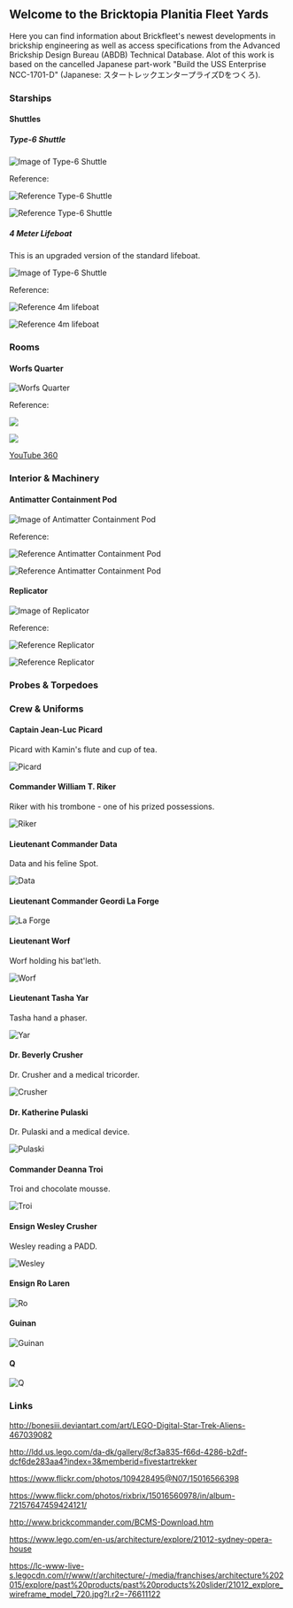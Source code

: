 ## Welcome to the Bricktopia Planitia Fleet Yards

Here you can find information about Brickfleet's newest developments in brickship engineering as well as access specifications from the Advanced Brickship Design Bureau (ABDB) Technical Database. Alot of this work is based on the cancelled Japanese part-work "Build the USS Enterprise NCC-1701-D" (Japanese: スタートレックエンタープライズDをつくろ).

### Starships

#### Shuttles ####

##### Type-6 Shuttle #####

![Image of Type-6 Shuttle](https://raw.githubusercontent.com/m2mmbp/bricktopia-planitia/master/Models/Type-6%20Shuttle.jpg)

Reference:

![Reference Type-6 Shuttle](http://pre02.deviantart.net/cd49/th/pre/f/2015/040/1/3/type_6_shuttlecraft_ortho__new__by_unusualsuspex-d8h7rwi.jpg)

![Reference Type-6 Shuttle](http://employees.csbsju.edu/rsorensen/modelcitizen/trekships/shuttlecraft/type6_foreq.jpg)

##### 4 Meter Lifeboat #####

This is an upgraded version of the standard lifeboat.

![Image of Type-6 Shuttle](https://raw.githubusercontent.com/m2mmbp/bricktopia-planitia/master/Models/TNG_Lifeboat01a.lxf.png)

Reference:

![Reference 4m lifeboat](https://raw.githubusercontent.com/m2mmbp/bricktopia-planitia/master/reference/4m_standard_lifeboat_02.png)

![Reference 4m lifeboat](https://68.media.tumblr.com/864865c228d0b03e721a0fdd3ebe4572/tumblr_o6koghwzZv1rzu2xzo1_1280.jpg)

### Rooms ###

#### Worfs Quarter ####

![Worfs Quarter](https://raw.githubusercontent.com/m2mmbp/bricktopia-planitia/master/Models/TNG_Worfs_Quarter02.lxf.png)

Reference:

![](https://raw.githubusercontent.com/m2mmbp/bricktopia-planitia/master/reference/worfs_quarter_deckplan.png)

![](http://img14.deviantart.net/785c/i/2015/010/1/c/ncc_1701_d_worf_s_quarters_by_bobye2-d8dctyj.jpg)

[YouTube 360](https://www.youtube.com/watch?v=FSb_zge4qL4)

### Interior & Machinery ###

#### Antimatter Containment Pod ####

![Image of Antimatter Containment Pod](https://raw.githubusercontent.com/m2mmbp/bricktopia-planitia/master/Models/TNG_Antimatter_Containment_Pod.jpg)

Reference:

![Reference Antimatter Containment Pod](http://img05.deviantart.net/07c6/i/2014/139/9/e/antimatter_containment_pod_tech_readout_by_unusualsuspex-d7iuhmh.jpg)

![Reference Antimatter Containment Pod](https://s-media-cache-ak0.pinimg.com/564x/b1/48/43/b148436ebcff747ffefdd2d417c99890.jpg)

#### Replicator ####

![Image of Replicator](https://raw.githubusercontent.com/m2mmbp/bricktopia-planitia/master/Models/TNG_Replicator.lxf.png)

Reference:

![Reference Replicator](https://mythcreants.com/wp-content/uploads/2015/06/food-replicator.jpg)

![Reference Replicator](http://images.mentalfloss.com/sites/default/files/Screen-Shot-2012-12-05-at-2.48.51-PM-565x305_4.png)

### Probes & Torpedoes ###

### Crew & Uniforms ###

#### Captain Jean-Luc Picard ####

Picard with Kamin's flute and cup of tea.

![Picard](https://raw.githubusercontent.com/m2mmbp/bricktopia-planitia/master/Models/TNG_Picard.lxf.png)

#### Commander William T. Riker ####

Riker with his trombone - one of his prized possessions.

![Riker](https://raw.githubusercontent.com/m2mmbp/bricktopia-planitia/master/Models/TNG_Riker.lxf.png)

#### Lieutenant Commander Data ####

Data and his feline Spot.

![Data](https://raw.githubusercontent.com/m2mmbp/bricktopia-planitia/master/Models/TNG_Data.lxf.png)

#### Lieutenant Commander Geordi La Forge ####

![La Forge](https://raw.githubusercontent.com/m2mmbp/bricktopia-planitia/master/Models/TNG_LaForge.lxf.png)

#### Lieutenant Worf ####

Worf holding his bat'leth.

![Worf](https://raw.githubusercontent.com/m2mmbp/bricktopia-planitia/master/Models/TNG_Worf.lxf.png)

#### Lieutenant Tasha Yar ####

Tasha hand a phaser.

![Yar](https://raw.githubusercontent.com/m2mmbp/bricktopia-planitia/master/Models/TNG_Yar.lxf.png)

#### Dr. Beverly Crusher ####

Dr. Crusher and a medical tricorder.

![Crusher](https://raw.githubusercontent.com/m2mmbp/bricktopia-planitia/master/Models/TNG_Crusher.lxf.png)

#### Dr. Katherine Pulaski ####

Dr. Pulaski and a medical device.

![Pulaski](https://raw.githubusercontent.com/m2mmbp/bricktopia-planitia/master/Models/TNG_Pulaski.lxf.png)

#### Commander Deanna Troi ####

Troi and chocolate mousse.

![Troi](https://raw.githubusercontent.com/m2mmbp/bricktopia-planitia/master/Models/TNG_Troi.lxf.png)

#### Ensign Wesley Crusher ####

Wesley reading a PADD.

![Wesley](https://raw.githubusercontent.com/m2mmbp/bricktopia-planitia/master/Models/TNG_Wesley.lxf.png)

#### Ensign Ro Laren ####

![Ro](https://raw.githubusercontent.com/m2mmbp/bricktopia-planitia/master/Models/TNG_Ro.lxf.png)

#### Guinan ####

![Guinan](https://raw.githubusercontent.com/m2mmbp/bricktopia-planitia/master/Models/TNG_Guinan.lxf.png)

#### Q ####

![Q](https://raw.githubusercontent.com/m2mmbp/bricktopia-planitia/master/Models/TNG_Q.lxf.png)

### Links ###

http://bonesiii.deviantart.com/art/LEGO-Digital-Star-Trek-Aliens-467039082

http://ldd.us.lego.com/da-dk/gallery/8cf3a835-f66d-4286-b2df-dcf6de283aa4?index=3&memberid=fivestartrekker

https://www.flickr.com/photos/109428495@N07/15016566398

https://www.flickr.com/photos/rixbrix/15016560978/in/album-72157647459424121/

http://www.brickcommander.com/BCMS-Download.htm

https://www.lego.com/en-us/architecture/explore/21012-sydney-opera-house

https://lc-www-live-s.legocdn.com/r/www/r/architecture/-/media/franchises/architecture%202015/explore/past%20products/past%20products%20slider/21012_explore_wireframe_model_720.jpg?l.r2=-76611122
